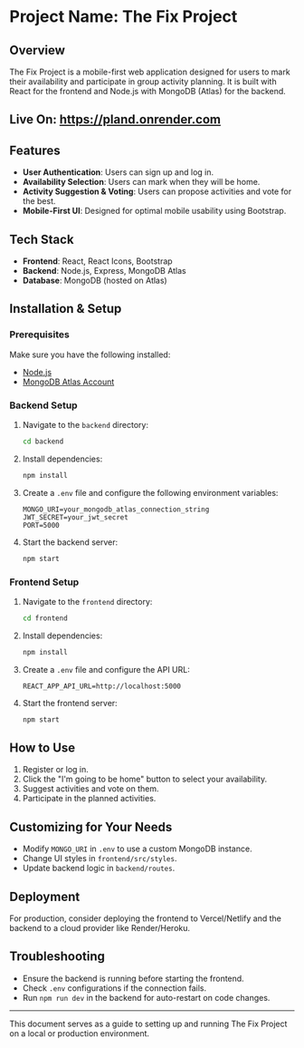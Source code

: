 # Project Name: The Fix Project

## Overview

The Fix Project is a mobile-first web application designed for users to mark their availability and participate in group activity planning. It is built with React for the frontend and Node.js with MongoDB (Atlas) for the backend.

## Live On: https://pland.onrender.com

## Features

- **User Authentication**: Users can sign up and log in.
- **Availability Selection**: Users can mark when they will be home.
- **Activity Suggestion & Voting**: Users can propose activities and vote for the best.
- **Mobile-First UI**: Designed for optimal mobile usability using Bootstrap.

## Tech Stack

- **Frontend**: React, React Icons, Bootstrap
- **Backend**: Node.js, Express, MongoDB Atlas
- **Database**: MongoDB (hosted on Atlas)

## Installation & Setup

### Prerequisites

Make sure you have the following installed:

- [Node.js](https://nodejs.org/)
- [MongoDB Atlas Account](https://www.mongodb.com/cloud/atlas/register)

### Backend Setup

1. Navigate to the `backend` directory:
   ```sh
   cd backend
   ```
2. Install dependencies:
   ```sh
   npm install
   ```
3. Create a `.env` file and configure the following environment variables:
   ```env
   MONGO_URI=your_mongodb_atlas_connection_string
   JWT_SECRET=your_jwt_secret
   PORT=5000
   ```
4. Start the backend server:
   ```sh
   npm start
   ```

### Frontend Setup

1. Navigate to the `frontend` directory:
   ```sh
   cd frontend
   ```
2. Install dependencies:
   ```sh
   npm install
   ```
3. Create a `.env` file and configure the API URL:
   ```env
   REACT_APP_API_URL=http://localhost:5000
   ```
4. Start the frontend server:
   ```sh
   npm start
   ```

## How to Use

1. Register or log in.
2. Click the "I'm going to be home" button to select your availability.
3. Suggest activities and vote on them.
4. Participate in the planned activities.

## Customizing for Your Needs

- Modify `MONGO_URI` in `.env` to use a custom MongoDB instance.
- Change UI styles in `frontend/src/styles`.
- Update backend logic in `backend/routes`.

## Deployment

For production, consider deploying the frontend to Vercel/Netlify and the backend to a cloud provider like Render/Heroku.

## Troubleshooting

- Ensure the backend is running before starting the frontend.
- Check `.env` configurations if the connection fails.
- Run `npm run dev` in the backend for auto-restart on code changes.

---

This document serves as a guide to setting up and running The Fix Project on a local or production environment.
